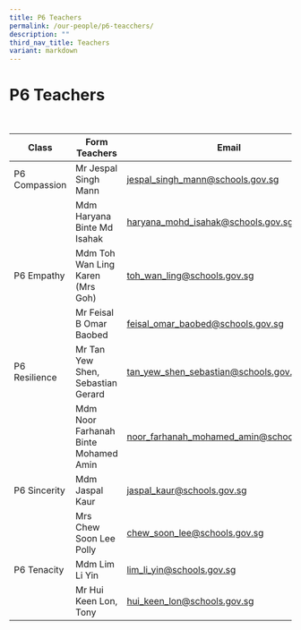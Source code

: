 ```yaml
---
title: P6 Teachers
permalink: /our-people/p6-teacchers/
description: ""
third_nav_title: Teachers
variant: markdown
---
```

<h1><b>P6 Teachers</b></h1>
<br>



| Class | Form Teachers | Email|
| -------- | -------- | -------- |
| P6 Compassion   | Mr Jespal Singh Mann    | [jespal_singh_mann@schools.gov.sg](mailto:jespal_singh_mann@schools.gov.sg)    |
| |Mdm Haryana Binte Md Isahak|[haryana_mohd_isahak@schools.gov.sg](mailto:haryana_mohd_isahak@schools.gov.sg)|
|P6 Empathy|Mdm Toh Wan Ling Karen (Mrs Goh)|[toh_wan_ling@schools.gov.sg](mailto:toh_wan_ling@schools.gov.sg)|
| | Mr Feisal B Omar Baobed| [feisal_omar_baobed@schools.gov.sg](mailto:feisal_omar_baobed@schools.gov.sg)|
|P6 Resilience| Mr Tan Yew Shen, Sebastian Gerard|[tan_yew_shen_sebastian@schools.gov.sg](mailto:tan_yew_shen_sebastian@schools.gov.sg)|
| |Mdm Noor Farhanah Binte Mohamed Amin|[noor_farhanah_mohamed_amin@schools.gov.sg](mailto:noor_farhanah_mohamed_amin@schools.gov.sg)|
|P6 Sincerity|Mdm Jaspal Kaur|[jaspal_kaur@schools.gov.sg](mailto:jaspal_kaur@schools.gov.sg)|
| |Mrs Chew Soon Lee Polly|[chew_soon_lee@schools.gov.sg](mailto:chew_soon_lee@schools.gov.sg)|
|P6 Tenacity|Mdm Lim Li Yin|[lim_li_yin@schools.gov.sg](mailto:lim_li_yin@schools.gov.sg)|
| |Mr Hui Keen Lon, Tony|[hui_keen_lon@schools.gov.sg](mailto:hui_keen_lon@schools.gov.sg)|